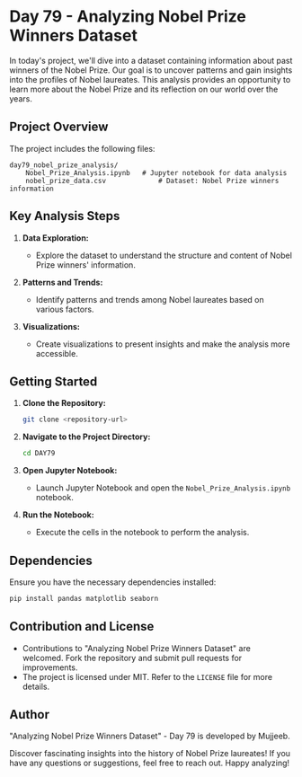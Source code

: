 # Day 79 - Analyzing Nobel Prize Winners Dataset

In today's project, we'll dive into a dataset containing information about past winners of the Nobel Prize. Our goal is to uncover patterns and gain insights into the profiles of Nobel laureates. This analysis provides an opportunity to learn more about the Nobel Prize and its reflection on our world over the years.

## Project Overview

The project includes the following files:

```
day79_nobel_prize_analysis/
    Nobel_Prize_Analysis.ipynb   # Jupyter notebook for data analysis
    nobel_prize_data.csv             # Dataset: Nobel Prize winners information
```

## Key Analysis Steps

1. **Data Exploration:**
   - Explore the dataset to understand the structure and content of Nobel Prize winners' information.

2. **Patterns and Trends:**
   - Identify patterns and trends among Nobel laureates based on various factors.

3. **Visualizations:**
   - Create visualizations to present insights and make the analysis more accessible.

## Getting Started

1. **Clone the Repository:**
   ```bash
   git clone <repository-url>
   ```

2. **Navigate to the Project Directory:**
   ```bash
   cd DAY79
   ```

3. **Open Jupyter Notebook:**
   - Launch Jupyter Notebook and open the `Nobel_Prize_Analysis.ipynb` notebook.

4. **Run the Notebook:**
   - Execute the cells in the notebook to perform the analysis.

## Dependencies

Ensure you have the necessary dependencies installed:

```bash
pip install pandas matplotlib seaborn
```

## Contribution and License

- Contributions to "Analyzing Nobel Prize Winners Dataset" are welcomed. Fork the repository and submit pull requests for improvements.
- The project is licensed under MIT. Refer to the `LICENSE` file for more details.

## Author

"Analyzing Nobel Prize Winners Dataset" - Day 79 is developed by Mujjeeb.

Discover fascinating insights into the history of Nobel Prize laureates! If you have any questions or suggestions, feel free to reach out. Happy analyzing!